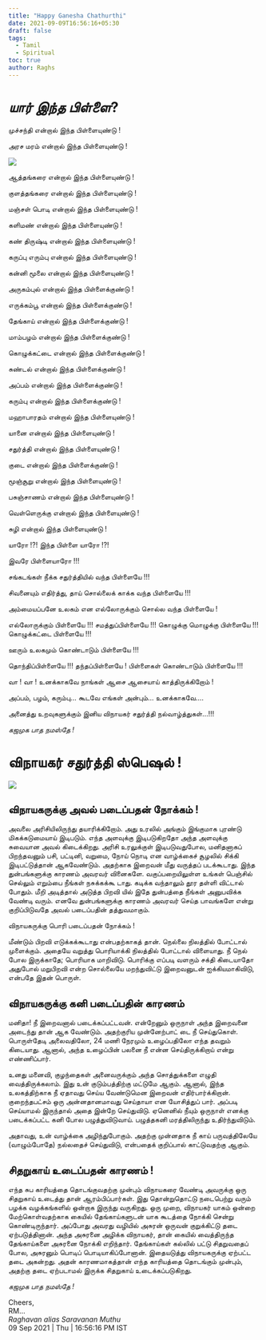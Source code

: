```yaml
---
title: "Happy Ganesha Chathurthi"
date: 2021-09-09T16:56:16+05:30
draft: false
tags:
  - Tamil
  - Spiritual
toc: true
author: Raghs
---
```

# *யார் இந்த பிள்ளை*?

முச்சந்தி என்றால்
இந்த பிள்ளையுண்டு !

அரச மரம் என்றால்
இந்த பிள்ளையுண்டு !

<!--more-->

<img src="http://raghsonline.com/spiritual/BeautifulGanesha.jpg"/>

ஆத்தங்கரை என்றால்
இந்த பிள்ளையுண்டு !

குளத்தங்கரை என்றால்
இந்த பிள்ளையுண்டு !

மஞ்சள் பொடி என்றால்
இந்த பிள்ளையுண்டு !

களிமண் என்றால்
இந்த பிள்ளையுண்டு !

கண் திருஷ்டி என்றால்
இந்த பிள்ளையுண்டு !

கருப்பு எரும்பு என்றால்
இந்த பிள்ளையுண்டு !

கன்னி மூலை என்றால்
இந்த பிள்ளையுண்டு !

அருகம்புல் என்றால்
இந்த பிள்ளைக்குண்டு !

எருக்கம்பூ என்றால்
இந்த பிள்ளைக்குண்டு !

தேங்காய் என்றால்
இந்த பிள்ளைக்குண்டு !

மாம்பழம் என்றால்
இந்த பிள்ளைக்குண்டு !

கொழுக்கட்டை என்றால்
இந்த பிள்ளைக்குண்டு !

சுண்டல் என்றால்
இந்த பிள்ளைக்குண்டு !

அப்பம் என்றால்
இந்த பிள்ளைக்குண்டு !

கரும்பு என்றால்
இந்த பிள்ளைக்குண்டு !

மஹாபாரதம் என்றால்
இந்த பிள்ளையுண்டு !

யானை என்றால்
இந்த பிள்ளையுண்டு !

சதுர்த்தி என்றால்
இந்த பிள்ளையுண்டு !

குடை என்றால்
இந்த பிள்ளைக்குண்டு !

மூஞ்சூறு என்றால்
இந்த பிள்ளையுண்டு !

பசுஞ்சாணம் என்றால்
இந்த பிள்ளையுண்டு !

வெள்ளெருக்கு என்றால்
இந்த பிள்ளையுண்டு !

சுழி என்றால்
இந்த பிள்ளையுண்டு !

யாரோ !?!
இந்த பிள்ளை
யாரோ !?!

இவரே பிள்ளையாரோ !!!

சங்கடங்கள் நீக்க
சதுர்த்தியில்
வந்த பிள்ளையே !!!

சிவனையும் எதிர்த்து,
தாய் சொல்லைக் காக்க
வந்த பிள்ளையே !!!

அம்மையப்பனே உலகம்
என எல்லோருக்கும் சொல்ல
வந்த பிள்ளையே !

எல்லோருக்கும் பிள்ளையே !!!
சமத்துப்பிள்ளையே !!!
கொழுக்கு மொழுக்கு பிள்ளையே !!!
கொழுக்கட்டை பிள்ளையே !!!

ஊரும் உலகமும்
கொண்டாடும் பிள்ளையே !!!

தொந்திப்பிள்ளையே !!!
தந்தப்பிள்ளையே !
பிள்ளைகள் கொண்டாடும்
பிள்ளையே !!!

வா !
வா !
உனக்காகவே
நாங்கள்
ஆசை ஆசையாய்
காத்திருக்கிறோம் !

அப்பம், பழம், கரும்பு...
கூடவே எங்கள் அன்பும்...
உனக்காகவே....

அனைத்து உறவுகளுக்கும் இனிய விநாயகர் சதுர்த்தி நல்வாழ்த்துகள்…!!!

*கஜமுக பாத நமஸ்தே !*

# விநாயகர் சதுர்த்தி ஸ்பெஷல் !

<img src="https://raghsonline.com/spiritual/GaneshaChathurthiPics.JPG"/>


## விநாயகருக்கு அவல் படைப்பதன் நோக்கம் !

அவலை அரிசியிலிருந்து தயாரிக்கிறோம். அது உரலில் அங்கும் இங்குமாக புரண்டு மிகக்கடுமையாய் இடிபடும். எந்த அளவுக்கு இடிபடுகிறதோ அந்த அளவுக்கு சுவையான அவல் கிடைக்கிறது. அரிசி உரலுக்குள் இடிபடுவதுபோல, மனிதனாகப் பிறந்தவனும் பசி, பட்டினி, வறுமை, நோய் நொடி என வாழ்க்கைச் சூழலில் சிக்கி இடிபட்டுத்தான் ஆகவேண்டும். அதற்காக இறைவன் மீது வருத்தப் படக்கூடாது. இந்த துன்பங்களுக்கு காரணம் அவரவர் வினைகளே. வகுப்பறையிலுள்ள உங்கள் பெஞ்சில் செல்லும் எறும்பை நீங்கள் நசுக்கக்கூ டாது. கடிக்க வந்தாலும் தூர தள்ளி விட்டால் போதும். மீறி அடித்தால் அடுத்த பிறவி யில் இதே துன்பத்தை நீங்கள் அனுபவிக்க வேண்டி வரும். எனவே துன்பங்களுக்கு காரணம் அவரவர் செய்த பாவங்களே என்று குறிப்பிடுவதே அவல் படைப்பதின் தத்துவமாகும்.

விநாயகருக்கு பொரி படைப்பதன் நோக்கம் !

மீண்டும் பிறவி எடுக்கக்கூடாது என்பதற்காகத் தான். நெல்லை நிலத்தில் போட்டால் முளைக்கும். அதையே வறுத்து பொரியாக்கி நிலத்தில் போட்டால் விளையாது. நீ நெல் போல இருக்காதே; பொரியாக மாறிவிடு. பொரிக்கு எப்படி வளரும் சக்தி கிடையாதோ அதுபோல் மறுபிறவி என்ற சொல்லையே மறந்துவிட்டு இறைவனுடன் ஐக்கியமாகிவிடு, என்பதே இதன் பொருள்.

## விநாயகருக்கு கனி படைப்பதின் காரணம்

மனிதா! நீ இறைவனால் படைக்கப்பட்டவன். என்றேனும் ஒருநாள் அந்த இறைவனை அடைந்து தான் ஆக வேண்டும். அதற்குரிய முன்னேற்பாட் டை நீ செய்துகொள். பொருள்தேடி அலைவதிலோ, 24 மணி நேரமும் உழைப்பதிலோ எந்த தவறும் கிடையாது. ஆனால், அந்த உழைப்பின் பலனை நீ என்ன செய்திருக்கிறாய் என்று எண்ணிப்பார்.

உனது மனைவி, குழந்தைகள் அனைவருக்கும் அந்த சொத்துக்களை எழுதி வைத்திருக்கலாம். இது உன் குடும்பத்திற்கு மட்டுமே ஆகும். ஆனால், இந்த உலகத்திற்காக நீ ஏதாவது செய்ய வேண்டுமென இறைவன் எதிர்பார்க்கிறான். குறைந்தபட்சம் ஒரு அன்னதானமாவது செய்தாயா என யோசித்துப் பார். அப்படி செய்யாமல் இருந்தால் அதை இன்றே செய்துவிடு. ஏனெனில் நீயும் ஒருநாள் எனக்கு படைக்கப்பட்ட கனி போல பழுத்துவிடுவாய். பழுத்தகனி மரத்திலிருந்து உதிர்ந்துவிடும்.

அதாவது, உன் வாழ்க்கை அழிந்துபோகும். அதற்கு முன்னதாக நீ காய் பருவத்திலேயே (வாழும்போதே) நல்லதைச் செய்துவிடு, என்பதைக் குறிப்பால் காட்டுவதற்கு ஆகும்.

## சிதறுகாய் உடைப்பதன் காரணம் !

எந்த சுப காரியத்தை தொடங்குவதற்கு முன்பும் விநாயகரை வேண்டி அவருக்கு ஒரு சிதறுகாய் உடைத்து தான் ஆரம்பிப்பார்கள். இது தொன்றுதொட்டு நடைபெற்று வரும் பழக்க வழக்கங்களில் ஒன்றாக இருந்து வருகிறது.
ஒரு முறை, விநாயகர் யாகம் ஒன்றை மேற்கொள்வதற்காக கையில் தேங்காய்களுடன் யாக கூடத்தை நோக்கி சென்று கொண்டிருந்தார். அப்போது அவரது வழியில் அசுரன் ஒருவன் குறுக்கிட்டு தடை ஏற்படுத்தினான். அந்த அசுரனை அழிக்க விநாயகர், தான் கையில் வைத்திருந்த தேங்காய்களை அசுரனை நோக்கி எறிந்தார்.
தேங்காய்கள் கல்லில் பட்டு சிதறுவதைப் போல, அசுரனும் பொடிப் பொடியாகிப்போனான். இதையடுத்து விநாயகருக்கு ஏற்பட்ட தடை அகன்றது. அதன் காரணமாகத்தான் எந்த காரியத்தை தொடங்கும் முன்பும், அதற்கு தடை ஏற்படாமல் இருக்க சிதறுகாய் உடைக்கப்படுகிறது.

*கஜமுக பாத நமஸ்தே !*

Cheers,\
RM...\
_Raghavan alias Saravanan Muthu_\
09 Sep 2021 | Thu | 16:56:16 PM IST
